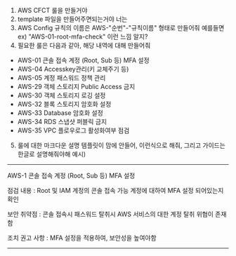 1. AWS CFCT 룰을 만들거야
2. template 파일을 만들어주면되는거야 너는
3. AWS Config 규칙의 이름은 AWS-"순번"-"규칙이름" 형태로 만들어줘 예를들면
ex) "AWS-01-root-mfa-check" 이런 느낌 알지?
4. 필요한 룰은 다음과 같아, 해당 내역에 대해 만들어줘

- AWS-01	큰솔 접속 계정 (Root, Sub 등) MFA 설정 
- AWS-04	Accesskey관리(키 교체주기 등)
- AWS-05	계정 패스워드 정책 관리
- AWS-29 객체 스토리지 Public Access 금지
- AWS-30 객체 스토리지 로깅 설정
- AWS-32 블록 스토리지 암호화 설정
- AWS-33 Database 암호화 설정
- AWS-34 RDS 스냅샷 퍼블릭 금지
- AWS-35 VPC 플로우로그 활성화여부 점검


5. 룰에 대한 마크다운 설명 템플릿이 맘에 안들어, 이런식으로 해줘, 그리고 가이드는 한글로 설명해줘야해
예시)
-----
AWS-1 콘솔 접속 계정 (Root, Sub 등) MFA 설정


점검 내용 : Root 및 IAM 계정의 콘솔 접속 가능 계정에 대하여 MFA 설정 되어있는지 확인


보안 취약점 : 콘솔 접속시 패스워드 탈취시 AWS 서비스의 대한 계정 탈취 위협이 존재함


조치 권고 사항 : MFA 설정을 적용하여, 보안성을 높여야함


-----

